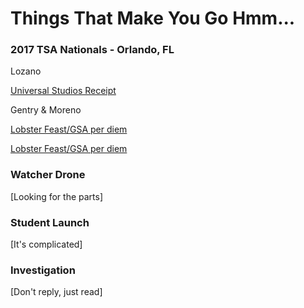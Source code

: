 # Things That Make You Go Hmm...

### 2017 TSA Nationals - Orlando, FL

Lozano

[Universal Studios Receipt](https://oakstreetfalls.github.io/Evidence/Email/UMP/TSA/messages/Attachments-1/receipt.pdf)

Gentry & Moreno

[Lobster Feast/GSA per diem]()

[Lobster Feast/GSA per diem]()

### Watcher Drone
[Looking for the parts]

### Student Launch
[It's complicated]

### Investigation
[Don't reply, just read]

